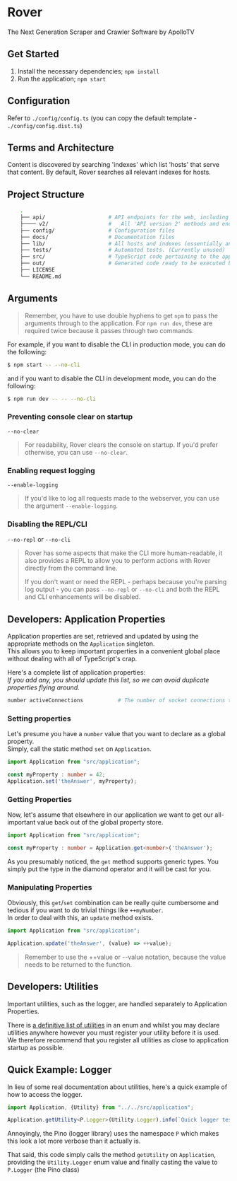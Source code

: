 # Rover
The Next Generation Scraper and Crawler Software by ApolloTV

## Get Started
1. Install the necessary dependencies; `npm install`
2. Run the application; `npm start`

## Configuration
Refer to `./config/config.ts` (you can copy the default template - `./config/config.dist.ts`)

## Terms and Architecture
Content is discovered by searching 'indexes' which list 'hosts' that serve that content. By default, Rover searches all relevant indexes for hosts.

## Project Structure
```bash
    .
    ├── api/                    # API endpoints for the web, including socket APIs.
    ├──── v2/                   #   All 'API version 2' methods and endpoints go here.
    ├── config/                 # Configuration files
    ├── docs/                   # Documentation files
    ├── lib/                    # All hosts and indexes (essentially anything pertaining to third parties goes here).
    ├── tests/                  # Automated tests. (Currently unused)
    ├── src/                    # TypeScript code pertaining to the application itself.
    ├── out/                    # Generated code ready to be executed by the JavaScript interpreter.
    ├── LICENSE
    └── README.md
```

## Arguments
> Remember, you have to use double hyphens to get `npm` to pass the arguments through to the application.
> For `npm run dev`, these are required twice because it passes through two commands.

For example, if you want to disable the CLI in production mode, you can do the following:
```bash
$ npm start -- --no-cli
```

and if you want to disable the CLI in development mode, you can do the following:
```bash
$ npm run dev -- -- --no-cli
```

### Preventing console clear on startup
`--no-clear`

> For readability, Rover clears the console on startup. If you'd prefer otherwise, you can use `--no-clear`.

### Enabling request logging
`--enable-logging`

> If you'd like to log all requests made to the webserver, you can use the argument `--enable-logging`.

### Disabling the REPL/CLI
`--no-repl` or `--no-cli`

> Rover has some aspects that make the CLI more human-readable, it also provides a REPL to allow you to perform actions with Rover directly from the command line.
> 
>If you don't want or need the REPL - perhaps because you're parsing log output - you can pass `--no-repl` or `--no-cli` and both the REPL and CLI enhancements will be disabled.

## Developers: Application Properties
Application properties are set, retrieved and updated by using the appropriate methods on the `Application` singleton.  
This allows you to keep important properties in a convenient global place without dealing with all of TypeScript's crap.

Here's a complete list of application properties:  
_If you add any, you should update this list, so we can avoid duplicate properties flying around._
```bash
number activeConnections           # The number of socket connections that are currently open with the server.
```

### Setting properties
Let's presume you have a `number` value that you want to declare as a global property.  
Simply, call the static method `set` on `Application`.
```typescript
import Application from "src/application";

const myProperty : number = 42;
Application.set('theAnswer', myProperty);
```

### Getting Properties
Now, let's assume that elsewhere in our application we want to get our all-important value back out of the global property store.
```typescript
import Application from "src/application";

const myProperty : number = Application.get<number>('theAnswer');
```
As you presumably noticed, the `get` method supports generic types. You simply put the type in the diamond operator and it will be cast for you.

### Manipulating Properties
Obviously, this `get`/`set` combination can be really quite cumbersome and tedious if you want to do trivial things like `++myNumber`.  
In order to deal with this, an `update` method exists.
```typescript
import Application from "src/application";

Application.update('theAnswer', (value) => ++value);
```
> Remember to use the ++value or --value notation, because the value needs to be returned to the function.

## Developers: Utilities
Important utilities, such as the logger, are handled separately to Application Properties.

There is [a definitive list of utilities](src/application.ts) in an enum and whilst you may declare utilities anywhere however you must register your utility before it is used. We therefore recommend that you register all utilities as close to application startup as possible.

## Quick Example: Logger
In lieu of some real documentation about utilities, here's a quick example of how to access the logger.
```typescript
import Application, {Utility} from "../../src/application";

Application.getUtility<P.Logger>(Utility.Logger).info(`Quick logger test!`);
```
Annoyingly, the Pino (logger library) uses the namespace `P` which makes this look a lot more verbose than it actually is.  

That said, this code simply calls the method `getUtility` on `Application`, providing the `Utility.Logger` enum value and finally casting the value to `P.Logger` (the Pino class)